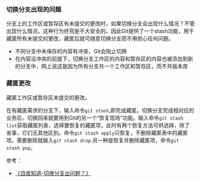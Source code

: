 ### 切换分支出现的问题
分支上的工作区或暂存区有未提交的更改时，如果切换分支会出现什么情况？不管出现什么情况，这种行为终究是不大安全的。因此Git提供了一个stash功能，用于藏匿所有未提交的更改，藏匿后就可随意切换分支而不用担心任何问题。

* 不同分支中未保存的内容有冲突，Git会阻止切换
* 在内容没冲突的前提下，切换分支工作区的内容和暂存区的内容也被添加到新的分支中，网上说这是因为所有分支共一个工作区和暂存区，而不共版本库

### 藏匿更改
藏匿工作区或暂存区未提交的更改。

在有藏匿需求的分支下，输入命令`git stash`,即完成藏匿。切换分支完成相对应的业务后，切换回来就要用到Git的另一个“恢复现场”功能。输入命令`git stash list`获取藏匿列表，选择要恢复的藏匿项，此时有两个恢复方法可供选择，除了省事，它们无其他区别。命令`git stash apply`只恢复，不删除藏匿表中的藏匿项。需要删除就输入`git stash drop`.另一种是恢复并删除藏匿项，命令`git stash pop`。

参考：
* [《百度知道-切换分支出问题？》](https://blog.csdn.net/revitalizing/article/details/49340607)